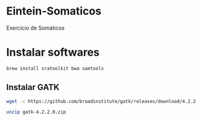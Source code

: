 # Eintein-Somaticos
Exercício de Somáticos

# Instalar softwares
``` bash
brew install sratoolkit bwa samtools
```

## Instalar GATK
```bash
wget -c https://github.com/broadinstitute/gatk/releases/download/4.2.2.0/gatk-4.2.2.0.zip
```
```bash
unzip gatk-4.2.2.0.zip
```
